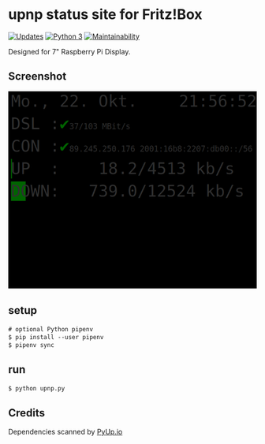 # upnp status site for Fritz!Box
[![Updates](https://pyup.io/repos/github/Monschichi/upnp/shield.svg)](https://pyup.io/repos/github/Monschichi/upnp/)
[![Python 3](https://pyup.io/repos/github/Monschichi/upnp/python-3-shield.svg)](https://pyup.io/repos/github/Monschichi/upnp/)
[![Maintainability](https://api.codeclimate.com/v1/badges/e8d99dc57b8332c5aae5/maintainability)](https://codeclimate.com/github/Monschichi/upnp/maintainability)

Designed for 7" Raspberry Pi Display.

## Screenshot
![Screenshot](Screenshot.png)

## setup
```commandline
# optional Python pipenv
$ pip install --user pipenv
$ pipenv sync
```
## run
```commandline
$ python upnp.py
```

## Credits
Dependencies scanned by [PyUp.io](https://pyup.io/)